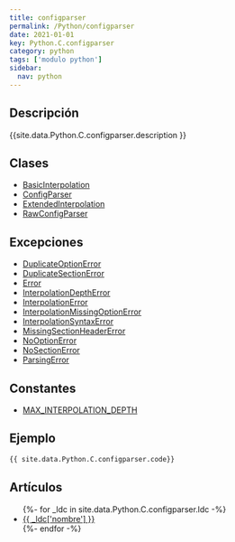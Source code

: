 ```yaml
---
title: configparser
permalink: /Python/configparser
date: 2021-01-01
key: Python.C.configparser
category: python
tags: ['modulo python']
sidebar: 
  nav: python
---
```


## Descripción
{{site.data.Python.C.configparser.description }}

## Clases
* [BasicInterpolation](/Python/configparser/BasicInterpolation/)
* [ConfigParser](/Python/configparser/ConfigParser/)
* [ExtendedInterpolation](/Python/configparser/ExtendedInterpolation/)
* [RawConfigParser](/Python/configparser/RawConfigParser/)

## Excepciones
* [DuplicateOptionError](/Python/configparser/DuplicateOptionError/)
* [DuplicateSectionError](/Python/configparser/DuplicateSectionError/)
* [Error](/Python/configparser/Error/)
* [InterpolationDepthError](/Python/configparser/InterpolationDepthError/)
* [InterpolationError](/Python/configparser/InterpolationError/)
* [InterpolationMissingOptionError](/Python/configparser/InterpolationMissingOptionError/)
* [InterpolationSyntaxError](/Python/configparser/InterpolationSyntaxError/)
* [MissingSectionHeaderError](/Python/configparser/MissingSectionHeaderError/)
* [NoOptionError](/Python/configparser/NoOptionError/)
* [NoSectionError](/Python/configparser/NoSectionError/)
* [ParsingError](/Python/configparser/ParsingError/)

## Constantes
* [MAX_INTERPOLATION_DEPTH](/Python/configparser/MAX_INTERPOLATION_DEPTH/)

## Ejemplo
~~~python
{{ site.data.Python.C.configparser.code}}
~~~

## Artículos
<ul>
{%- for _ldc in site.data.Python.C.configparser.ldc -%}
   <li>
       <a href="{{_ldc['url'] }}">{{ _ldc['nombre'] }}</a>
   </li>
{%- endfor -%}
</ul>
